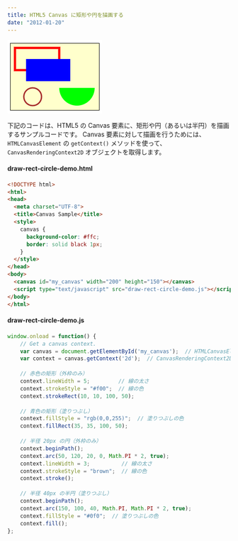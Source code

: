 ```yaml
---
title: HTML5 Canvas に矩形や円を描画する
date: "2012-01-20"
---
```


![draw-rect-circle.png](./draw-rect-circle.png)

下記のコードは、HTML5 の Canvas 要素に、矩形や円（あるいは半円）を描画するサンプルコードです。
Canvas 要素に対して描画を行うためには、`HTMLCanvasElement` の `getContext()` メソッドを使って、`CanvasRenderingContext2D` オブジェクトを取得します。

#### draw-rect-circle-demo.html

~~~ html
<!DOCTYPE html>
<html>
<head>
  <meta charset="UTF-8">
  <title>Canvas Sample</title>
  <style>
    canvas {
      background-color: #ffc;
      border: solid black 1px;
    }
  </style>
</head>
<body>
  <canvas id="my_canvas" width="200" height="150"></canvas>
  <script type="text/javascript" src="draw-rect-circle-demo.js"></script>
</body>
</html>
~~~

#### draw-rect-circle-demo.js

~~~ js
window.onload = function() {
    // Get a canvas context.
    var canvas = document.getElementById('my_canvas');  // HTMLCanvasElement
    var context = canvas.getContext('2d');  // CanvasRenderingContext2D

    // 赤色の矩形（外枠のみ）
    context.lineWidth = 5;         // 線の太さ
    context.strokeStyle = "#f00";  // 線の色
    context.strokeRect(10, 10, 100, 50);

    // 青色の矩形（塗りつぶし）
    context.fillStyle = "rgb(0,0,255)";  // 塗りつぶしの色
    context.fillRect(35, 35, 100, 50);

    // 半径 20px の円（外枠のみ）
    context.beginPath();
    context.arc(50, 120, 20, 0, Math.PI * 2, true);
    context.lineWidth = 3;          // 線の太さ
    context.strokeStyle = "brown";  // 線の色
    context.stroke();

    // 半径 40px の半円（塗りつぶし）
    context.beginPath();
    context.arc(150, 100, 40, Math.PI, Math.PI * 2, true);
    context.fillStyle = "#0f0";  // 塗りつぶしの色
    context.fill();
};
~~~

